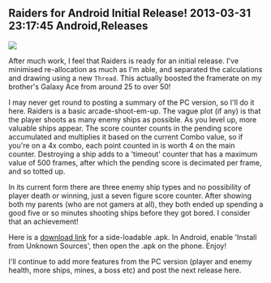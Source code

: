 Raiders for Android Initial Release!
2013-03-31 23:17:45
Android,Releases
---

<a href="http://ninedof.files.wordpress.com/2013/03/raiders-title1.png">![](http://ninedof.files.wordpress.com/2013/03/raiders-title1.png)</a>

After much work, I feel that Raiders is ready for an initial release. I've minimised re-allocation as much as I'm able, and separated the calculations and drawing using a new <code>Thread</code>. This actually boosted the framerate on my brother's Galaxy Ace from around 25 to over 50!

I may never get round to posting a summary of the PC version, so I'll do it here. Raiders is a basic arcade-shoot-em-up. The vague plot (if any) is that the player shoots as many enemy ships as possible. As you level up, more valuable ships appear. The score counter counts in the pending score accumulated and multiplies it based on the current Combo value, so if you're on a 4x combo, each point counted in is worth 4 on the main counter. Destroying a ship adds to a 'timeout' counter that has a maximum value of 500 frames, after which the pending score is decimated per frame, and so totted up.

In its current form there are three enemy ship types and no possibility of player death or winning, just a seven figure score counter. After showing both my parents (who are not gamers at all), they both ended up spending a good five or so minutes shooting ships before they got bored. I consider that an achievement!

Here is a <a title="download link" href="https://www.dropbox.com/s/7is07qt9ppex7zr/RaidersAndroid.apk">download link</a> for a side-loadable .apk. In Android, enable 'Install from Unknown Sources', then open the .apk on the phone. Enjoy!

I'll continue to add more features from the PC version (player and enemy health, more ships, mines, a boss etc) and post the next release here.
